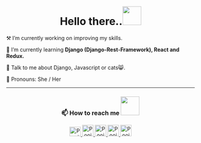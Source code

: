 
<h1 align="center"> Hello there..<img src = "https://media.giphy.com/media/kBZ212yGzFaxgkSIKW/giphy.gif" width = 50px/> </h1>

<p> ⚒ I’m currently working on improving my skills.</p>
<p>🌱 I’m currently learning <strong>Django (Django-Rest-Framework), React and Redux.</strong></p>
<p> 💬 Talk to me about Django, Javascript or cats😸. </p>
<p>👩 Pronouns: She / Her </p>
<hr/>
<h3 align="center">📫 How to reach me <img src = "https://media.giphy.com/media/dz7r1lrzn55rKPrL3Q/giphy.gif" width = 50px/> </h3>
<div align= "center">
   <a href="https://twitter.com/PoojaGhodmode">
    <img src="https://www.vectorlogo.zone/logos/twitter/twitter-official.svg" alt="Pooja Ghodmode's Twitter Profile" height="25" width="30">
  </a>
  <a href="https://dev.to/poojaghodmode">
    <img src="https://www.vectorlogo.zone/logos/devto/devto-icon.svg" alt="Pooja Ghodmode's DEV Profile" height="30" width="30">
  </a>
  <a href="https://pooja.hashnode.dev/">
    <img src="https://cdn.hashnode.com/res/hashnode/image/upload/v1611902473383/CDyAuTy75.png?auto=compress" alt="Pooja Ghodmode's Hashnode Profile" height="30" width="30">
  </a>
  <a href="https://poojaghodmode.medium.com/">
    <img src="https://www.vectorlogo.zone/logos/medium/medium-tile.svg" alt="Pooja Ghodmode's Medium Profile" height="30" width="30">
  </a>
  
  <a href="https://www.linkedin.com/in/poojaghodmode/">
    <img src="https://www.vectorlogo.zone/logos/linkedin/linkedin-icon.svg" alt="Pooja Ghodmode's LinkedIn Profile" height="30" width="30">
  </a>
</div>





